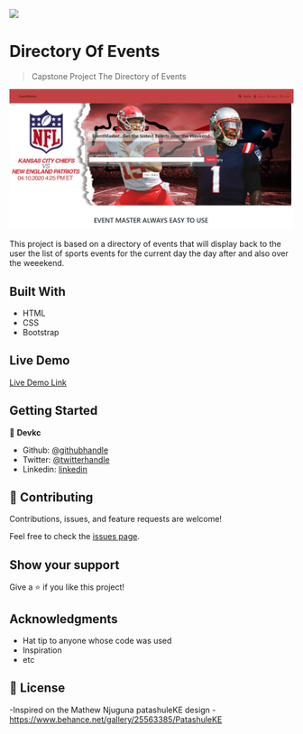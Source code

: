 ![](https://img.shields.io/badge/Microverse-blueviolet)

# Directory Of Events

> Capstone Project The Directory of Events

![screenshot](./app_screenshot.png)

This project is based on a directory of events that will display back to the
user the list of sports events for the current day the day after and also
over the weeekend.

## Built With

- HTML
- CSS
- Bootstrap

## Live Demo

[Live Demo Link](https://cvilla714.github.io/htmlcapstoneproject/index.html)

## Getting Started

👤 **Devkc**

- Github: [@githubhandle](https://github.com/cvilla714)
- Twitter: [@twitterhandle](https://twitter.com/kckeyti)
- Linkedin: [linkedin](https://www.linkedin.com/in/cosmel-villalobos-1900531aa/)

## 🤝 Contributing

Contributions, issues, and feature requests are welcome!

Feel free to check the [issues page](issues/).

## Show your support

Give a ⭐️ if you like this project!

## Acknowledgments

- Hat tip to anyone whose code was used
- Inspiration
- etc

## 📝 License

-Inspired on the Mathew Njuguna patashuleKE design -https://www.behance.net/gallery/25563385/PatashuleKE
